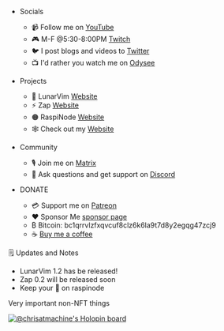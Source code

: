 - Socials
  - 📹 Follow me on [YouTube](https://www.youtube.com/channel/UCS97tchJDq17Qms3cux8wcA)
  - 🎮 M-F @5:30-8:00PM [Twitch](https://www.twitch.tv/chrisatmachine)
  - 🐦 I post blogs and videos to [Twitter](https://twitter.com/chrisatmachine) 
  - 📺 I'd rather you watch me on [Odysee](https://odysee.com/@chrisatmachine:f)

- Projects
  - 🌙 LunarVim [Website](https://www.lunarvim.org)
  - ⚡ Zap [Website](https://www.zapzsh.org)
  - 🟠 RaspiNode [Website](https://raspinode.org)
  - 🕸️ Check out my [Website](https://www.chrisatmachine.com/)

- Community
  - 🎙️ Join me on [Matrix](https://matrix.to/#/#the-machine:matrix.org)
  - 🔌 Ask questions and get support on [Discord](https://discord.gg/Xb9B4Ny)

- DONATE
  - 💳 Support me on [Patreon](https://www.patreon.com/chrisatmachine)
  - ❤️ Sponsor Me [sponsor page](https://github.com/sponsors/ChristianChiarulli)
  - ₿ Bitcoin: bc1qrrvlzfxqvcuf8clz6k6la9t7d8y2egqg47zcj9
  - ☕ [Buy me a coffee](https://www.buymeacoffee.com/chrisatmachine)  


🗒️ Updates and Notes
  - LunarVim 1.2 has be released!
  - Zap 0.2 will be released soon
  - Keep your 👀 on raspinode

Very important non-NFT things

[![@chrisatmachine's Holopin board](https://holopin.io/api/user/board?user=chrisatmachine)](https://holopin.io/@chrisatmachine)
